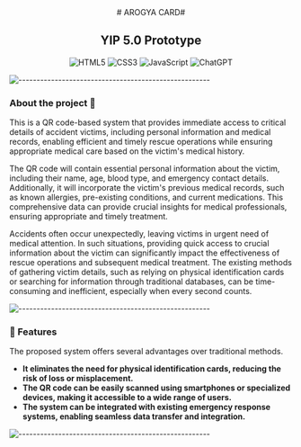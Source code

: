 <div align="center">
# AROGYA CARD#
  
## YIP 5.0 Prototype ##

![HTML5](https://img.shields.io/badge/html5-%23E34F26.svg?style=for-the-badge&logo=html5&logoColor=white)
![CSS3](https://img.shields.io/badge/css3-%231572B6.svg?style=for-the-badge&logo=css3&logoColor=white)
![JavaScript](https://img.shields.io/badge/javascript-%23323330.svg?style=for-the-badge&logo=javascript&logoColor=%23F7DF1E)
![ChatGPT](https://img.shields.io/badge/chatGPT-74aa9c?style=for-the-badge&logo=openai&logoColor=white)

</div>

![-----------------------------------------------------](https://raw.githubusercontent.com/andreasbm/readme/master/assets/lines/rainbow.png)


### About the project 🤔

This is a QR code-based system that provides immediate access to critical details of accident victims, including personal information and medical records, enabling efficient and timely rescue operations while ensuring appropriate medical care based on the victim's medical history.

The QR code will contain essential personal information about the victim, including their name, age, blood type, and emergency contact details. Additionally, it will incorporate the victim's previous medical records, such as known allergies, pre-existing conditions, and current medications. This comprehensive data can provide crucial insights for medical professionals, ensuring appropriate and timely treatment.

Accidents often occur unexpectedly, leaving victims in urgent need of medical attention. In such situations, providing quick access to crucial information about the victim can significantly impact the effectiveness of rescue operations and subsequent medical treatment. The existing methods of gathering victim details, such as relying on physical identification cards or searching for information through traditional databases, can be time-consuming and inefficient, especially when every second counts.

![-----------------------------------------------------](https://raw.githubusercontent.com/andreasbm/readme/master/assets/lines/rainbow.png)

### 🌟 Features

The proposed system offers several advantages over traditional methods.
- <strong>It eliminates the need for physical identification cards, reducing the risk of loss or misplacement.
- The QR code can be easily scanned using smartphones or specialized devices, making it accessible to a wide range of users.
- The system can be integrated with existing emergency response systems, enabling seamless data transfer and integration.</strong>

![-----------------------------------------------------](https://raw.githubusercontent.com/andreasbm/readme/master/assets/lines/rainbow.png)






